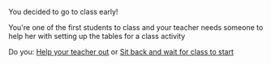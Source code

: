 You decided to go to class early!

You're one of the first students to class and your teacher needs someone to help her with setting up the tables for a class activity

Do you:
[Help your teacher out](extra-credit.md)
or 
[Sit back and wait for class to start](../forget-hw.md)